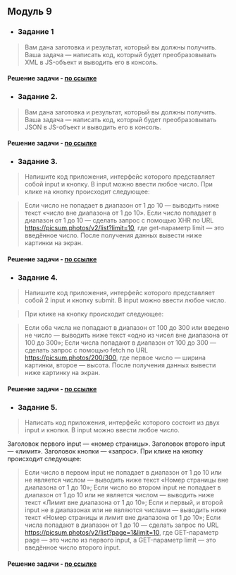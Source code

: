 ## Модуль 9

- ### Задание 1
> Вам дана заготовка и результат, который вы должны получить. Ваша задача — написать код, который будет преобразовывать XML в JS-объект и выводить его в консоль.

#### Решение задачи - [по ссылке](https://github.com/ulyanachernova/module9_homework/blob/main/task1.html)

- ### Задание 2. 
> Вам дана заготовка и результат, который вы должны получить. Ваша задача — написать код, который будет преобразовывать JSON в JS-объект и выводить его в консоль.

#### Решение задачи - [по ссылке](https://github.com/ulyanachernova/module9_homework/blob/main/task2.html)

- ### Задание 3. 
> Напишите код приложения, интерфейс которого представляет собой input и кнопку. В input можно ввести любое число. При клике на кнопку происходит следующее:

> Если число не попадает в диапазон от 1 до 10 — выводить ниже текст «число вне диапазона от 1 до 10».
> Если число попадает в диапазон от 1 до 10 — сделать запрос c помощью XHR по URL https://picsum.photos/v2/list?limit=10, где get-параметр limit — это введённое число.
> После получения данных вывести ниже картинки на экран.

#### Решение задачи - [по ссылке](https://github.com/ulyanachernova/module9_homework/blob/main/task3.js)

- ### Задание 4. 
> Напишите код приложения, интерфейс которого представляет собой 2 input и кнопку submit. В input можно ввести любое число.

> При клике на кнопку происходит следующее:

> Если оба числа не попадают в диапазон от 100 до 300 или введено не число — выводить ниже текст «одно из чисел вне диапазона от 100 до 300»;
> Если числа попадают в диапазон от 100 до 300 — сделать запрос c помощью fetch по URL https://picsum.photos/200/300, где первое число — ширина картинки, второе — высота.
> После получения данных вывести ниже картинку на экран.

#### Решение задачи - [по ссылке](https://github.com/ulyanachernova/module9_homework/blob/main/task4.js)

- ### Задание 5. 
> Написать код приложения, интерфейс которого состоит из двух input и кнопки. В input можно ввести любое число.

Заголовок первого input — «номер страницы».
Заголовок второго input — «лимит».
Заголовок кнопки — «запрос».
При клике на кнопку происходит следующее:

> Если число в первом input не попадает в диапазон от 1 до 10 или не является числом — выводить ниже текст «Номер страницы вне диапазона от 1 до 10»;
> Если число во втором input не попадает в диапазон от 1 до 10 или не является числом — выводить ниже текст «Лимит вне диапазона от 1 до 10»;
> Если и первый, и второй input не в диапазонах или не являются числами — выводить ниже текст «Номер страницы и лимит вне диапазона от 1 до 10»;
> Если числа попадают в диапазон от 1 до 10 — сделать запрос по URL https://picsum.photos/v2/list?page=1&limit=10, где GET-параметр page — это число из первого input, а GET-параметр limit — это введённое число второго input.

#### Решение задачи - [по ссылке](https://github.com/ulyanachernova/module9_homework/blob/main/task5.js)
